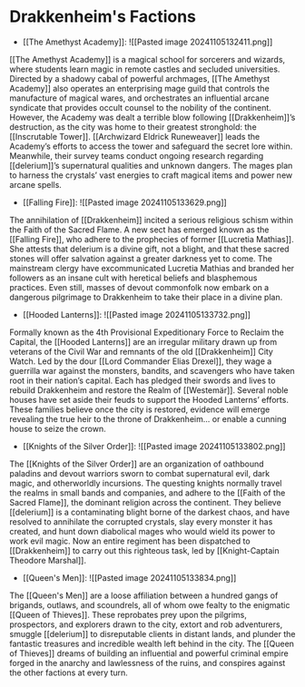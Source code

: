 # **Drakkenheim's Factions**

- [[The Amethyst Academy]]:
 ![[Pasted image 20241105132411.png]]


[[The Amethyst Academy]] is a magical school for sorcerers and wizards, where students learn magic in remote castles and secluded universities. Directed by a shadowy cabal of powerful archmages, [[The Amethyst Academy]] also operates an enterprising mage guild that controls the manufacture of magical wares, and orchestrates an influential arcane syndicate that provides occult counsel to the nobility of the continent. However, the Academy was dealt a terrible blow following [[Drakkenheim]]’s destruction, as the city was home to their greatest stronghold: the [[Inscrutable Tower]]. [[Archwizard Eldrick Runeweaver]] leads the Academy’s efforts to access the tower and safeguard the secret lore within. Meanwhile, their survey teams conduct ongoing research regarding [[delerium]]’s supernatural qualities and unknown dangers. The mages plan to harness the crystals’ vast energies to craft magical items and power new arcane spells.

- [[Falling Fire]]: 
![[Pasted image 20241105133629.png]]

The annihilation of [[Drakkenheim]] incited a serious religious schism within the Faith of the Sacred Flame. A new sect has emerged known as the [[Falling Fire]], who adhere to the prophecies of former [[Lucretia Mathias]]. She attests that delerium is a divine gift, not a blight, and that these sacred stones will offer salvation against a greater darkness yet to come. The mainstream clergy have excommunicated Lucretia Mathias and branded her followers as an insane cult with heretical beliefs and blasphemous practices. Even still, masses of devout commonfolk now embark on a dangerous pilgrimage to Drakkenheim to take their place in a divine plan.

- [[Hooded Lanterns]]:
![[Pasted image 20241105133732.png]]

Formally known as the 4th Provisional Expeditionary Force to Reclaim the Capital, the [[Hooded Lanterns]] are an irregular military drawn up from veterans of the Civil War and remnants of the old [[Drakkenheim]] City Watch. Led by the dour [[Lord Commander Elias Drexel]], they wage a guerrilla war against the monsters, bandits, and scavengers who have taken root in their nation’s capital. Each has pledged their swords and lives to rebuild Drakkenheim and restore the Realm of [[Westemär]]. Several noble houses have set aside their feuds to support the Hooded Lanterns’ efforts. These families believe once the city is restored, evidence will emerge revealing the true heir to the throne of Drakkenheim... or enable a cunning house to seize the crown.

- [[Knights of the Silver Order]]: 
![[Pasted image 20241105133802.png]]

The [[Knights of the Silver Order]] are an organization of oathbound paladins and devout warriors sworn to combat supernatural evil, dark magic, and otherworldly incursions. The questing knights normally travel the realms in small bands and companies, and adhere to the [[Faith of the Sacred Flame]], the dominant religion across the continent. They believe [[delerium]] is a contaminating blight borne of the darkest chaos, and have resolved to annihilate the corrupted crystals, slay every monster it has created, and hunt down diabolical mages who would wield its power to work evil magic. Now an entire regiment has been dispatched to [[Drakkenheim]] to carry out this righteous task, led by [[Knight-Captain Theodore Marshal]].

- [[Queen's Men]]:
![[Pasted image 20241105133834.png]]

The [[Queen's Men]] are a loose affiliation between a hundred gangs of brigands, outlaws, and scoundrels, all of whom owe fealty to the enigmatic [[Queen of Thieves]]. These reprobates prey upon the pilgrims, prospectors, and explorers drawn to the city, extort and rob adventurers, smuggle [[delerium]] to disreputable clients in distant lands, and plunder the fantastic treasures and incredible wealth left behind in the city. The [[Queen of Thieves]] dreams of building an influential and powerful criminal empire forged in the anarchy and lawlessness of the ruins, and conspires against the other factions at every turn.